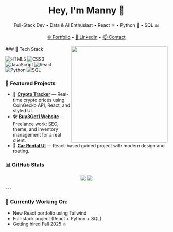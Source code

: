 <h1 align="center">Hey, I'm Manny 👋</h1>

<p align="center">
  Full-Stack Dev • Data & AI Enthusiast • React ⚛️ • Python 🐍 • SQL 📊
</p>

<p align="center">
  <a href="https://rosafi.io">🌐 Portfolio</a> •
  <a href="https://linkedin.com/in/yourprofile">🔗 LinkedIn</a> •
  <a href="mailto:your@email.com">📫 Contact</a>
</p>

<img src="https://media.giphy.com/media/qgQUggAC3Pfv687qPC/giphy.gif" width="300" align="right" />
### 🧰 Tech Stack

![HTML5](https://img.shields.io/badge/HTML5-E34F26?style=flat&logo=html5&logoColor=white)
![CSS3](https://img.shields.io/badge/CSS3-1572B6?style=flat&logo=css3&logoColor=white)
![JavaScript](https://img.shields.io/badge/JavaScript-F7DF1E?style=flat&logo=javascript&logoColor=black)
![React](https://img.shields.io/badge/React-61DAFB?style=flat&logo=react&logoColor=black)
![Python](https://img.shields.io/badge/Python-3776AB?style=flat&logo=python&logoColor=white)
![SQL](https://img.shields.io/badge/SQL-4479A1?style=flat&logo=mysql&logoColor=white)

### 🚀 Featured Projects

- 🧠 **[Crypto Tracker](https://github.com/mannyrosa/crypto-tracker)** — Real-time crypto prices using CoinGecko API, React, and styled UI.
- 🛠️ **[Buy3Get1 Website](https://github.com/mannyrosa/buy3get1)** — Freelance work: SEO, theme, and inventory management for a real client.
- 🚗 **[Car Rental UI](https://github.com/mannyrosa/car-rental-site)** — React-based guided project with modern design and routing.
### 📊 GitHub Stats

<p align="center">
  <img src="https://github-readme-stats.vercel.app/api?username=mannyrosa&show_icons=true&theme=tokyonight" />
  <img src="https://github-readme-stats.vercel.app/api/top-langs/?username=mannyrosa&layout=compact&theme=tokyonight" />
</p>
---

### 🔭 Currently Working On:
- New React portfolio using Tailwind
- Full-stack project (React + Python + SQL)
- Getting hired Fall 2025 🔥

